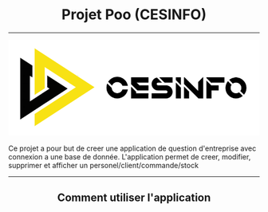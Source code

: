 <h1 align="center">Projet Poo (CESINFO)</h1>

---

<p align="center"> 
  <a href="" rel="noopener">
 <img src="https://github.com/TheAypisamFpv/Projet-poo/blob/main/logo/CESINFO_fond_blancpdn.png" alt="CESINFO_fond_blanc"></a>
</p>

<p align="left"> Ce projet a pour but de creer une application de question d'entreprise avec connexion a une base de donnée. L'application permet de creer, modifier, supprimer et afficher un personel/client/commande/stock
    <br> 
</p>

---

<h2 align="center"> Comment utiliser l'application</h2>
